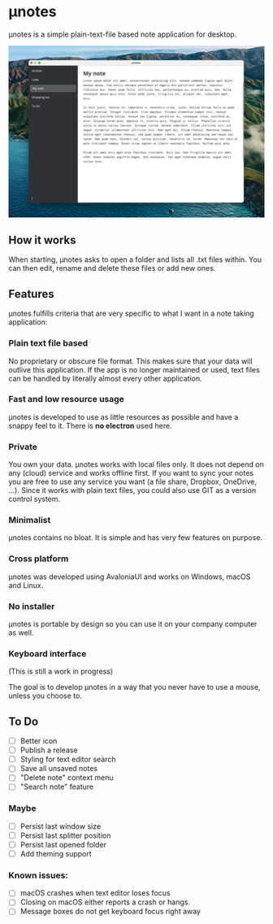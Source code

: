 # µnotes
µnotes is a simple plain-text-file based note application for desktop.

![Screenshot](./screenshot.png "Optional title")


## How it works
When starting, µnotes asks to open a folder and lists all .txt files within. You can then edit, rename and delete these files or add new ones.

## Features
µnotes fulfills criteria that are very specific to what I want in a note taking application:

### Plain text file based
No proprietary or obscure file format. This makes sure that your data will outlive this application. If the app is no longer maintained or used, text files can be handled by literally almost every other application.

### Fast and low resource usage
µnotes is developed to use as little resources as possible and have a snappy feel to it. There is **no electron** used here.

### Private
You own your data. µnotes works with local files only. It does not depend on any (cloud) service and works offline first. If you want to sync your notes you are free to use any service you want (a file share, Dropbox, OneDrive, ...). Since it works with plain text files, you could also use GIT as a version control system.

### Minimalist
µnotes contains no bloat. It is simple and has very few features on purpose.

### Cross platform
µnotes was developed using AvaloniaUI and works on Windows, macOS and Linux.

### No installer
µnotes is portable by design so you can use it on your company computer as well.

### Keyboard interface
(This is still a work in progress)

The goal is to develop µnotes in a way that you never have to use a mouse, unless you choose to.


## To Do
- [ ] Better icon
- [ ] Publish a release
- [ ] Styling for text editor search
- [ ] Save all unsaved notes
- [ ] "Delete note" context menu
- [ ] "Search note" feature

### Maybe
- [ ] Persist last window size
- [ ] Persist last splitter position
- [ ] Persist last opened folder
- [ ] Add theming support

### Known issues:
- [ ] macOS crashes when text editor loses focus
- [ ] Closing on macOS either reports a crash or hangs.
- [ ] Message boxes do not get keyboard focus right away